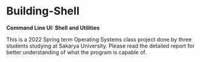 # Building-Shell
**Command Line UI: Shell and Utilities**

This is a 2022 Spring term Operating Systems class project done by three students studying at Sakarya University. Please read the detailed report for better understanding of what the program is capable of.
